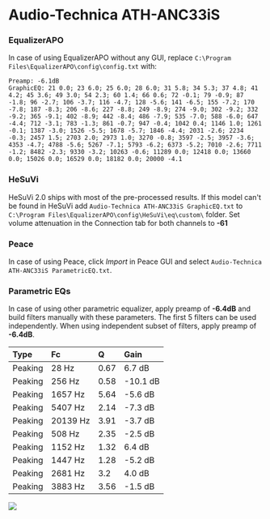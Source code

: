 # Audio-Technica ATH-ANC33iS

### EqualizerAPO
In case of using EqualizerAPO without any GUI, replace `C:\Program Files\EqualizerAPO\config\config.txt`
with:
```
Preamp: -6.1dB
GraphicEQ: 21 0.0; 23 6.0; 25 6.0; 28 6.0; 31 5.8; 34 5.3; 37 4.8; 41 4.2; 45 3.6; 49 3.0; 54 2.3; 60 1.4; 66 0.6; 72 -0.1; 79 -0.9; 87 -1.8; 96 -2.7; 106 -3.7; 116 -4.7; 128 -5.6; 141 -6.5; 155 -7.2; 170 -7.8; 187 -8.3; 206 -8.6; 227 -8.8; 249 -8.9; 274 -9.0; 302 -9.2; 332 -9.2; 365 -9.1; 402 -8.9; 442 -8.4; 486 -7.9; 535 -7.0; 588 -6.0; 647 -4.4; 712 -3.1; 783 -1.3; 861 -0.7; 947 -0.4; 1042 0.4; 1146 1.0; 1261 -0.1; 1387 -3.0; 1526 -5.5; 1678 -5.7; 1846 -4.4; 2031 -2.6; 2234 -0.3; 2457 1.5; 2703 2.0; 2973 1.0; 3270 -0.8; 3597 -2.5; 3957 -3.6; 4353 -4.7; 4788 -5.6; 5267 -7.1; 5793 -6.2; 6373 -5.2; 7010 -2.6; 7711 -1.2; 8482 -2.3; 9330 -3.2; 10263 -0.6; 11289 0.0; 12418 0.0; 13660 0.0; 15026 0.0; 16529 0.0; 18182 0.0; 20000 -4.1
```

### HeSuVi
HeSuVi 2.0 ships with most of the pre-processed results. If this model can't be found in HeSuVi add
`Audio-Technica ATH-ANC33iS GraphicEQ.txt` to `C:\Program Files\EqualizerAPO\config\HeSuVi\eq\custom\` folder.
Set volume attenuation in the Connection tab for both channels to **-61**

### Peace
In case of using Peace, click *Import* in Peace GUI and select `Audio-Technica ATH-ANC33iS ParametricEQ.txt`.

### Parametric EQs
In case of using other parametric equalizer, apply preamp of **-6.4dB** and build filters manually
with these parameters. The first 5 filters can be used independently.
When using independent subset of filters, apply preamp of **-6.4dB**.

| Type    | Fc       |    Q | Gain     |
|:--------|:---------|:-----|:---------|
| Peaking | 28 Hz    | 0.67 | 6.7 dB   |
| Peaking | 256 Hz   | 0.58 | -10.1 dB |
| Peaking | 1657 Hz  | 5.64 | -5.6 dB  |
| Peaking | 5407 Hz  | 2.14 | -7.3 dB  |
| Peaking | 20139 Hz | 3.91 | -3.7 dB  |
| Peaking | 508 Hz   | 2.35 | -2.5 dB  |
| Peaking | 1152 Hz  | 1.32 | 6.4 dB   |
| Peaking | 1447 Hz  | 1.28 | -5.2 dB  |
| Peaking | 2681 Hz  | 3.2  | 4.0 dB   |
| Peaking | 3883 Hz  | 3.56 | -1.5 dB  |

![](https://raw.githubusercontent.com/jaakkopasanen/AutoEq/master/results/rtings/avg/Audio-Technica%20ATH-ANC33iS/Audio-Technica%20ATH-ANC33iS.png)